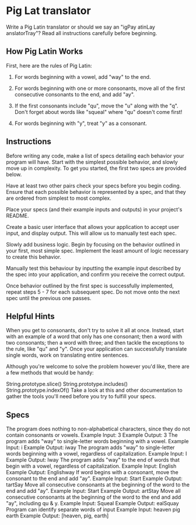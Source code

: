 # Pig Lat translator

Write a Pig Latin translator or should we say an "igPay atinLay anslatorTray"? Read all instructions carefully before beginning.

## How Pig Latin Works
First, here are the rules of Pig Latin:

1) For words beginning with a vowel, add "way" to the end.

2) For words beginning with one or more consonants, move all of the first consecutive consonants to the end, and add "ay".

3) If the first consonants include "qu", move the "u" along with the "q". Don't forget about words like "squeal" where "qu" doesn't come first!

4) For words beginning with "y", treat "y" as a consonant.

## Instructions
Before writing any code, make a list of specs detailing each behavior your program will have. Start with the simplest possible behavior, and slowly move up in complexity. To get you started, the first two specs are provided below.

Have at least two other pairs check your specs before you begin coding. Ensure that each possible behavior is represented by a spec, and that they are ordered from simplest to most complex.

Place your specs (and their example inputs and outputs) in your project's README.

Create a basic user interface that allows your application to accept user input, and display output. This will allow us to manually test each spec.

Slowly add business logic. Begin by focusing on the behavior outlined in your first, most simple spec. Implement the least amount of logic necessary to create this behavior.

Manually test this behaviour by inputting the example input described by the spec into your application, and confirm you receive the correct output.

Once behavior outlined by the first spec is successfully implemented, repeat steps 5 - 7 for each subsequent spec. Do not move onto the next spec until the previous one passes.

## Helpful Hints
When you get to consonants, don't try to solve it all at once. Instead, start with an example of a word that only has one consonant; then a word with two consonants; then a word with three; and then tackle the exceptions to the rule, like "qu" and "y". Once your application can successfully translate single words, work on translating entire sentences.

Although you're welcome to solve the problem however you'd like, there are a few methods that would be handy:

String.prototype.slice()
String.prototype.includes()
String.prototype.indexOf()
Take a look at this and other documentation to gather the tools you'll need before you try to fulfill your specs.

## Specs

The program does nothing to non-alphabetical characters, since they do not contain consonants or vowels.
Example Input: 3
Example Output: 3
The program adds "way" to single-letter words beginning with a vowel.
Example Input: i
Example Output: iway
The program adds "way" to single-letter words beginning with a vowel, regardless of capitalization.
Example Input: I
Example Output: Iway
The program adds "way" to the end of words that begin with a vowel, regardless of capitalization.
Example Input: English
Example Output: Englishway
If word begins with a consonant, move the consonant to the end and add "ay".
Example Input: Start
Example Output: tartSay
Move all consecutive consonants at the beginning of the word to the end and add "ay". 
Example Input: Start
Example Output: artStay
Move all consecutive consonants at the beginning of the word to the end and add "ay", including qu & y. 
Example Input: Squeal
Example Output: ealSquay
Program can identify separate words of input
Example Input: heaven pig earth
Example Output: [heaven, pig, earth]






## 
